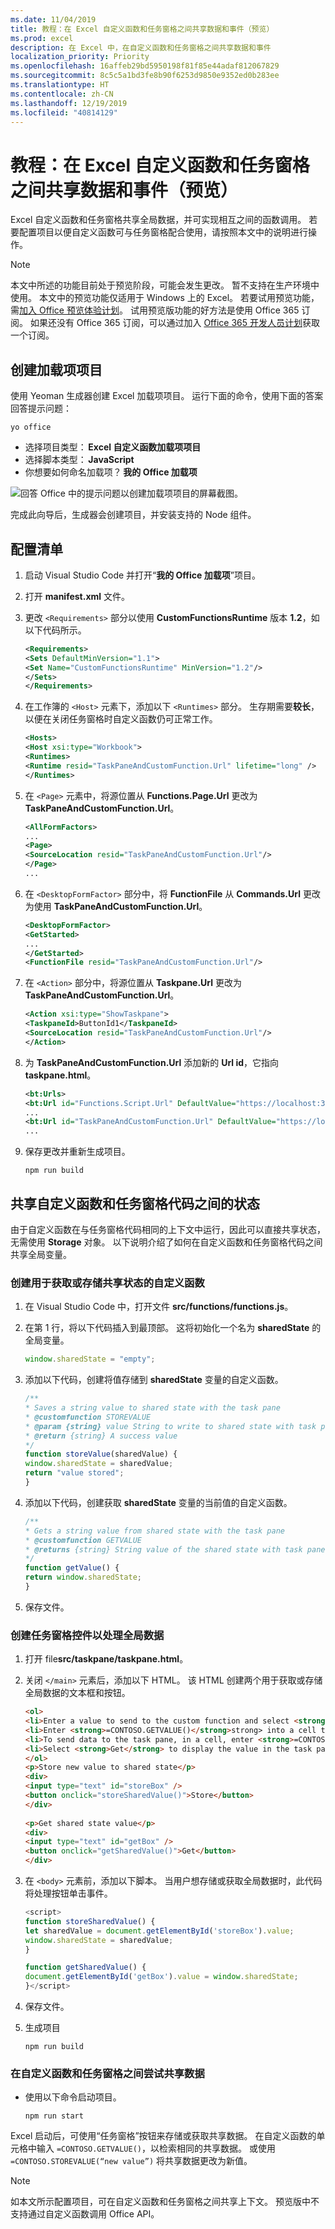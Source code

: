 ```yaml
---
ms.date: 11/04/2019
title: 教程：在 Excel 自定义函数和任务窗格之间共享数据和事件（预览）
ms.prod: excel
description: 在 Excel 中，在自定义函数和任务窗格之间共享数据和事件
localization_priority: Priority
ms.openlocfilehash: 16affeb29bd5950198f81f85e44adaf812067829
ms.sourcegitcommit: 8c5c5a1bd3fe8b90f6253d9850e9352ed0b283ee
ms.translationtype: HT
ms.contentlocale: zh-CN
ms.lasthandoff: 12/19/2019
ms.locfileid: "40814129"
---
```

# <a name="tutorial-share-data-and-events-between-excel-custom-functions-and-the-task-pane-preview"></a>教程：在 Excel 自定义函数和任务窗格之间共享数据和事件（预览）

Excel 自定义函数和任务窗格共享全局数据，并可实现相互之间的函数调用。 若要配置项目以便自定义函数可与任务窗格配合使用，请按照本文中的说明进行操作。

> [!NOTE]
> 本文中所述的功能目前处于预览阶段，可能会发生更改。 暂不支持在生产环境中使用。 本文中的预览功能仅适用于 Windows 上的 Excel。 若要试用预览功能，需[加入 Office 预览体验计划](https://insider.office.com/join)。  试用预览版功能的好方法是使用 Office 365 订阅。 如果还没有 Office 365 订阅，可以通过加入 [Office 365 开发人员计划](https://developer.microsoft.com/office/dev-program)获取一个订阅。

## <a name="create-the-add-in-project"></a>创建加载项项目

使用 Yeoman 生成器创建 Excel 加载项项目。 运行下面的命令，使用下面的答案回答提示问题：

```command&nbsp;line
yo office
```

- 选择项目类型： **Excel 自定义函数加载项项目**
- 选择脚本类型： **JavaScript**
- 你想要如何命名加载项？ **我的 Office 加载项**

![回答 Office 中的提示问题以创建加载项项目的屏幕截图。](../images/yo-office-excel-project.png)

完成此向导后，生成器会创建项目，并安装支持的 Node 组件。

## <a name="configure-the-manifest"></a>配置清单

1. 启动 Visual Studio Code 并打开“**我的 Office 加载项**”项目。
2. 打开 **manifest.xml** 文件。
3. 更改 `<Requirements>` 部分以使用 **CustomFunctionsRuntime** 版本 **1.2**，如以下代码所示。
    
    ```xml
    <Requirements> 
    <Sets DefaultMinVersion="1.1">
    <Set Name="CustomFunctionsRuntime" MinVersion="1.2"/>
    </Sets>
    </Requirements>
    ```
    
4. 在工作簿的 `<Host>` 元素下，添加以下 `<Runtimes>` 部分。 生存期需要**较长**，以便在关闭任务窗格时自定义函数仍可正常工作。
    
    ```xml
    <Hosts>
    <Host xsi:type="Workbook">
    <Runtimes>
    <Runtime resid="TaskPaneAndCustomFunction.Url" lifetime="long" />
    </Runtimes>
    ```
    
5. 在 `<Page>` 元素中，将源位置从 **Functions.Page.Url** 更改为 **TaskPaneAndCustomFunction.Url**。

    ```xml
    <AllFormFactors>
    ...
    <Page>
    <SourceLocation resid="TaskPaneAndCustomFunction.Url"/>
    </Page>
    ...
    ```

6. 在 `<DesktopFormFactor>` 部分中，将 **FunctionFile** 从 **Commands.Url** 更改为使用 **TaskPaneAndCustomFunction.Url**。
    
    ```xml
    <DesktopFormFactor>
    <GetStarted>
    ...
    </GetStarted>
    <FunctionFile resid="TaskPaneAndCustomFunction.Url"/>
    ```
    
7. 在 `<Action>` 部分中，将源位置从 **Taskpane.Url** 更改为 **TaskPaneAndCustomFunction.Url**。
    
    ```xml
    <Action xsi:type="ShowTaskpane">
    <TaskpaneId>ButtonId1</TaskpaneId>
    <SourceLocation resid="TaskPaneAndCustomFunction.Url"/>
    </Action>
    ```
    
8. 为 **TaskPaneAndCustomFunction.Url** 添加新的 **Url id**，它指向 **taskpane.html**。
     
    ```xml
    <bt:Urls>
    <bt:Url id="Functions.Script.Url" DefaultValue="https://localhost:3000/dist/functions.js"/>
    ...
    <bt:Url id="TaskPaneAndCustomFunction.Url" DefaultValue="https://localhost:3000/taskpane.html"/>
    ...
    ```
    
9. 保存更改并重新生成项目。
    
    ```command&nbsp;line
    npm run build
    ```

## <a name="share-state-between-custom-function-and-task-pane-code"></a>共享自定义函数和任务窗格代码之间的状态 

由于自定义函数在与任务窗格代码相同的上下文中运行，因此可以直接共享状态，无需使用 **Storage** 对象。 以下说明介绍了如何在自定义函数和任务窗格代码之间共享全局变量。

### <a name="create-custom-functions-to-get-or-store-shared-state"></a>创建用于获取或存储共享状态的自定义函数

1. 在 Visual Studio Code 中，打开文件 **src/functions/functions.js**。
2. 在第 1 行，将以下代码插入到最顶部。 这将初始化一个名为 **sharedState** 的全局变量。
    
    ```js
    window.sharedState = "empty";
    ```
    
3. 添加以下代码，创建将值存储到 **sharedState** 变量的自定义函数。
    
    ```js
    /**
    * Saves a string value to shared state with the task pane
    * @customfunction STOREVALUE
    * @param {string} value String to write to shared state with task pane.
    * @return {string} A success value
    */
    function storeValue(sharedValue) {
    window.sharedState = sharedValue;
    return "value stored";
    }
    ```
    
4. 添加以下代码，创建获取 **sharedState** 变量的当前值的自定义函数。

    ```js
    /**
    * Gets a string value from shared state with the task pane
    * @customfunction GETVALUE
    * @returns {string} String value of the shared state with task pane.
    */
    function getValue() {
    return window.sharedState;
    }
    ```
    
5. 保存文件。

### <a name="create-task-pane-controls-to-work-with-global-data"></a>创建任务窗格控件以处理全局数据 

1. 打开 file**src/taskpane/taskpane.html**。
2. 关闭 `</main>` 元素后，添加以下 HTML。 该 HTML 创建两个用于获取或存储全局数据的文本框和按钮。

    ```html
    <ol>
    <li>Enter a value to send to the custom function and select <strong>Store</strong>.</li>
    <li>Enter <strong>=CONTOSO.GETVALUE()</strong>strong> into a cell to retrieve it.</li>
    <li>To send data to the task pane, in a cell, enter <strong>=CONTOSO.STOREVALUE("new value")</strong></li>
    <li>Select <strong>Get</strong> to display the value in the task pane.</li>
    </ol>
    <p>Store new value to shared state</p>
    <div>
    <input type="text" id="storeBox" />
    <button onclick="storeSharedValue()">Store</button>
    </div>
     
    <p>Get shared state value</p>
    <div>
    <input type="text" id="getBox" />
    <button onclick="getSharedValue()">Get</button>
    </div>
    ```
    
3. 在 `<body>` 元素前，添加以下脚本。 当用户想存储或获取全局数据时，此代码将处理按钮单击事件。
    
    ```js
    <script>
    function storeSharedValue() {
    let sharedValue = document.getElementById('storeBox').value;
    window.sharedState = sharedValue;
    }
    
    function getSharedValue() {
    document.getElementById('getBox').value = window.sharedState;
    }</script>
    ```
    
4. 保存文件。
5. 生成项目
    
    ```command&nbsp;line
    npm run build 
    ```

### <a name="try-sharing-data-between-the-custom-functions-and-task-pane"></a>在自定义函数和任务窗格之间尝试共享数据

- 使用以下命令启动项目。

    ```command&nbsp;line
    npm run start
    ```

Excel 启动后，可使用“任务窗格”按钮来存储或获取共享数据。 在自定义函数的单元格中输入 `=CONTOSO.GETVALUE()`，以检索相同的共享数据。 或使用 `=CONTOSO.STOREVALUE(“new value”)` 将共享数据更改为新值。

> [!NOTE]
> 如本文所示配置项目，可在自定义函数和任务窗格之间共享上下文。 预览版中不支持通过自定义函数调用 Office API。

